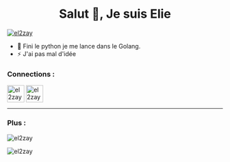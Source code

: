 <h1 align="center">Salut 👋, Je suis Elie</h1>
<p align="left"> <a href="https://twitter.com/el2zay" target="blank"><img src="https://img.shields.io/twitter/follow/el2zay?logo=twitter&style=for-the-badge" alt="el2zay" /></a>
</p>

- 🚀 Fini le python je me lance dans le Golang. 
- ⚡ J'ai pas mal d'idée 

<h3 align="left">Connections :</h3>
<p align="left">
<a href="https://t.me/el2zay" target="blank"><img align="center" src="https://upload.wikimedia.org/wikipedia/commons/thumb/8/82/Telegram_logo.svg/512px-Telegram_logo.svg.png?20220101141644" alt="el2zay" height="40" width="40" /></a>
<a href="https://twitter.com/el2zay" target="blank"><img align="center" src="https://raw.githubusercontent.com/rahuldkjain/github-profile-readme-generator/master/src/images/icons/Social/twitter.svg" alt="el2zay" height="40" width="40" /></a>

</p>



___
<h3 align="left">Plus :</h3>
<p><img align="center" src="https://github-readme-stats-el2zay.vercel.app/api/top-langs/?username=el2zay&locale=fr&exclude_repo=github-readme-stats,el2zay.github.io,inarretable" alt="el2zay" /></p>
<!-- <p>&nbsp;<img align="center" src="https://github-readme-stats.vercel.app/api?username=el2zay&show_icons=true&locale=en" alt="el2zay" /></p>
  -->
<p><img align="center" src="https://github-readme-streak-stats.herokuapp.com/?user=el2zay&" alt="el2zay" /></p>
